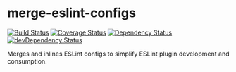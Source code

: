 # merge-eslint-configs

[![Build Status](https://travis-ci.org/skateshop/merge-eslint-configs.svg?branch=master)](https://travis-ci.org/skateshop/merge-eslint-configs)
[![Coverage Status](https://coveralls.io/repos/github/skateshop/merge-eslint-configs/badge.svg)](https://coveralls.io/github/skateshop/merge-eslint-configs)
[![Dependency Status](https://david-dm.org/skateshop/merge-eslint-configs.svg)](https://david-dm.org/skateshop/merge-eslint-configs)
[![devDependency Status](https://david-dm.org/skateshop/merge-eslint-configs/dev-status.svg)](https://david-dm.org/skateshop/merge-eslint-configs#info=devDependencies)

Merges and inlines ESLint configs to simplify ESLint plugin development and
consumption.
